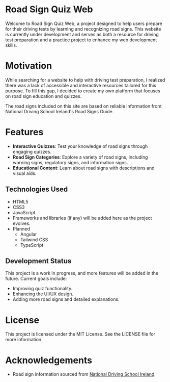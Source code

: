 # Road Sign Quiz Web

Welcome to Road Sign Quiz Web, a project designed to help users prepare for their driving tests by learning and recognizing road signs. This website is currently under development and serves as both a resource for driving test preparation and a practice project to enhance my web development skills.



# Motivation

While searching for a website to help with driving test preparation, I realized there was a lack of accessible and interactive resources tailored for this purpose. To fill this gap, I decided to create my own platform that focuses on road sign education and quizzes.

The road signs included on this site are based on reliable information from National Driving School Ireland's Road Signs Guide.

# Features

- **Interactive Quizzes**: Test your knowledge of road signs through engaging quizzes.
- **Road Sign Categories**: Explore a variety of road signs, including warning signs, regulatory signs, and information signs.
- **Educational Content**: Learn about road signs with descriptions and visual aids.

## Technologies Used

- HTML5
- CSS3
- JavaScript
- Frameworks and libraries (if any) will be added here as the project evolves.
- Planned
	- Angular
	- Tailwind CSS
	- TypeScript

## Development Status

This project is a work in progress, and more features will be added in the future. 
Current goals include:
-  Improving quiz functionality.
-  Enhancing the UI/UX design.
-  Adding more road signs and detailed explanations.

# License

This project is licensed under the MIT License. See the LICENSE file for more information.

# Acknowledgements

 - Road sign information sourced from [National Driving School Ireland](https://nationaldrivingschool.ie/road-signs-ireland/).
